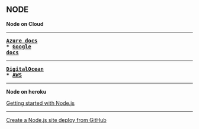 ## NODE

**Node on Cloud**
***
**<pre>[Azure docs](https://docs.microsoft.com/en-us/azure/javascript/)  *  [Google docs](https://cloud.google.com/nodejs/)</pre>**

***
**<pre>[DigitalOcean](https://www.digitalocean.com/)  *  [AWS](https://aws.amazon.com/)</pre>**

***
**Node on heroku**

[Getting started with Node.js](https://github.com/heroku/node-js-getting-started)

***
[Create a Node.js site deploy from GitHub](https://azure.microsoft.com/en-in/resources/videos/create-a-nodejs-site-deploy-from-github/)

